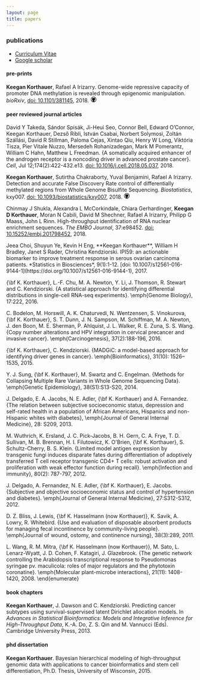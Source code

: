 ```yaml
---
layout: page
title: papers
---
```


<!-- Global site tag (gtag.js) - Google Analytics -->
<script async src="https://www.googletagmanager.com/gtag/js?id=UA-110175023-1"></script>
<script>
  window.dataLayer = window.dataLayer || [];
  function gtag(){dataLayer.push(arguments);}
  gtag('js', new Date());

  gtag('config', 'UA-110175023-1');
</script>

<script type='text/javascript' src='https://d1bxh8uas1mnw7.cloudfront.net/assets/embed.js'></script>

### publications

- [Curriculum Vitae](../cv-korthauer-academic.pdf)
- [Google scholar](https://scholar.google.com/citations?user=spd-KjUAAAAJ&hl=en)

#### pre-prints

**Keegan Korthauer**, Rafael A Irizarry. Genome-wide repressive capacity of promoter DNA methylation is revealed through epigenomic manipulation. *bioRxiv*, [doi: 10.1101/381145](https://doi.org/10.1101/381145), 2018. <a href="http://github.com/kdkorthauer/repressiveCapacity"><img src="../assets/img/github.png" title="GitHub logo"></a> <div data-badge-popover="right" data-badge-type="2" data-doi="https://doi.org/10.1101/381145" data-hide-no-mentions="true" class="altmetric-embed"></div>  

#### peer reviewed journal articles

David Y Takeda, Sándor Spisák, Ji-Heui Seo, Connor Bell, Edward O’Connor, Keegan Korthauer, Dezső Ribli, István Csabai, Norbert Solymosi, Zoltán Szállási, David R Stillman, Paloma Cejas, Xintao Qiu, Henry W Long, Viktória Tisza, Pier Vitale Nuzzo, Mersedeh Rohanizadegan, Mark M Pomerantz, William C Hahn, Matthew L Freedman. {A somatically acquired enhancer of the androgen receptor is a noncoding driver in advanced prostate cancer}. *Cell*, Jul 12;174(2):422-432.e13. [doi: 10.1016/j.cell.2018.05.037](https://doi.org/10.1016/j.cell.2018.05.037), 2018. 
<div data-badge-popover="right" data-badge-type="2" data-doi="https://doi.org/10.1016/j.cell.2018.05.037" data-hide-no-mentions="true" class="altmetric-embed"></div>  


**Keegan Korthauer**, Sutirtha Chakraborty, Yuval Benjamini, Rafael A Irizarry. Detection and accurate False Discovery Rate control of differentially methylated regions from Whole Genome Bisulfite Sequencing. *Biostatistics*, kxy007. [doi: 10.1093/biostatistics/kxy007](https://doi.org/10.1093/biostatistics/kxy007), 2018. <a href="http://github.com/kdkorthauer/dmrseqPaper"><img src="../assets/img/github.png" title="GitHub logo"></a> 
<div data-badge-popover="right" data-badge-type="2" data-doi="https://doi.org/10.1093/biostatistics/kxy007" data-hide-no-mentions="true" class="altmetric-embed"></div>  

Chinmay J Shukla, Alexandra L McCorkindale, Chiara Gerhardinger, **Keegan D Korthauer**, Moran N Cabili, David M Shechner, Rafael A Irizarry, Philipp G Maass, John L Rinn.
High-throughput identification of RNA nuclear enrichment sequences. *The EMBO Journal*, 37:e98452. [doi: 10.15252/embj.201798452](https://doi.org/10.15252/embj.201798452), 2018. 
<div data-badge-popover="right" data-badge-type="2" data-doi="https://doi.org/10.15252/embj.201798452" data-hide-no-mentions="true" class="altmetric-embed"></div>  

<div data-badge-popover="right" data-badge-type="2" data-doi="https://doi.org/10.1007/s12561-016-9144-1" class="altmetric-embed"></div> Jeea Choi, Shuyun Ye, Kevin H Eng, **Keegan Korthauer**, William H Bradley, Janet S Rader, Christina Kendziorski. IPI59: an actionable biomarker to improve treatment response in serous ovarian carcinoma patients. *Statistics in Biosciences*, 9(1):1-12. [doi: 10.1007/s12561-016-9144-1](https://doi.org/10.1007/s12561-016-9144-1), 2017. 

{\bf K. Korthauer}, L.-F. Chu, M. A. Newton, Y. Li, J. Thomson, R. Stewart and C. Kendziorski. {A statistical approach for identifying differential distributions in single-cell RNA-seq experiments}. \emph{Genome Biology}, 17:222, 2016. 

C. Bodelon, M. Horswill, A. K. Chaturvedi, N. Wentzensen, S. Vinokurova, {\bf K. Korthauer}, S. T. Dunn, J. N. Sampson, M. Schiffman, M. A. Newton, J. den Boon, M. E. Sherman, P. Ahlquist, J. L. Walker, R. E. Zuna, S. S. Wang. {Copy number alterations and HPV integration in cervical precancer and invasive cancer}. \emph{Carcinogenesis}, 37(2):188-196, 2016. 

{\bf K. Korthauer}, C. Kendziorski. {MADGiC: a model-based approach for identifying driver genes in cancer}. \emph{Bioinformatics}, 31(10): 1526–1535, 2015.

Y. J. Sung, {\bf K. Korthauer}, M. Swartz and C. Engelman. {Methods for Collapsing Multiple Rare Variants in Whole Genome Sequencing Data}. \emph{Genetic Epidemiology}, 38(S1):S13-S20, 2014.

J. Delgado, E. A. Jacobs, N. E. Adler, {\bf K. Korthauer} and A. Fernandez. {The relation between subjective socioeconomic status, depression and self-rated health in a population of African Americans, Hispanics and non-Hispanic whites with diabetes}, \emph{Journal of General Internal Medicine}, 28: S209, 2013.

M. Wuthrich, K. Ersland, J. C. Pick-Jacobs, B. H. Gern, C. A. Frye, T. D. Sullivan, M. B. Brennan, H. I. Filutowicz, K. O'Brien, {\bf K. Korthauer}, S. Schultz-Cherry, B. S. Klein. {Limited model antigen expression by transgenic fungi induces disparate fates during differentiation of adoptively transferred T cell receptor transgenic CD4+ T cells: robust activation and proliferation with weak effector function during recall}. \emph{Infection and immunity}, 80(2): 787-797, 2012.

J. Delgado, A. Fernandez, N. E. Adler, {\bf K. Korthauer}, E. Jacobs. {Subjective and objective socioeconomic status and control of hypertension and diabetes}. \emph{Journal of General Internal Medicine}, 27:S312-S312, 2012.

D. Z. Bliss, J. Lewis, {\bf K. Hasselmann (now Korthauer)}, K. Savik, A. Lowry, R. Whitebird. {Use and evaluation of disposable absorbent products for managing fecal incontinence by community-living people}. \emph{Journal of wound, ostomy, and continence nursing}, 38(3):289, 2011.

L. Wang, R. M. Mitra, {\bf K. Hasselmann (now Korthauer)}, M. Sato, L. Lenarz-Wyatt, J. D. Cohen, F. Katagiri, J. Glazebrook. {The genetic network controlling the Arabidopsis transcriptional response to Pseudomonas syringae pv. maculicola: roles of major regulators and the phytotoxin coronatine}. \emph{Molecular plant-microbe interactions}, 21(11): 1408-1420, 2008.
\end{enumerate}

#### book chapters

**Keegan Korthauer**, J. Dawson and C. Kendziorski. Predicting cancer subtypes using survival-supervised latent Dirichlet allocation models.  In *Advances in Statistical Bioinformatics: Models and Integrative Inference for High-Throughput Data*, K.-A. Do, Z. S. Qin and M. Vannucci (Eds). Cambridge University Press, 2013.

#### phd dissertation

**Keegan Korthauer**. Bayesian hierarchical modeling of high-throughput genomic data with applications to cancer bioinformatics and stem cell differentiation, Ph.D. Thesis, University of Wisconsin, 2015. 